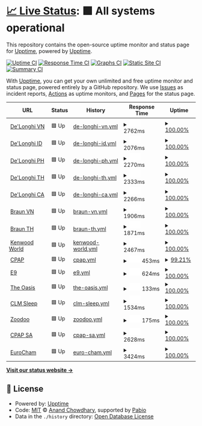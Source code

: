 # [📈 Live Status](https://demo.upptime.js.org): <!--live status--> **🟩 All systems operational**

This repository contains the open-source uptime monitor and status page for [Upptime](https://upptime.js.org), powered by [Upptime](https://github.com/upptime/upptime).

[![Uptime CI](https://github.com/upptime/upptime/workflows/Uptime%20CI/badge.svg)](https://github.com/upptime/upptime/actions?query=workflow%3A%22Uptime+CI%22)
[![Response Time CI](https://github.com/upptime/upptime/workflows/Response%20Time%20CI/badge.svg)](https://github.com/upptime/upptime/actions?query=workflow%3A%22Response+Time+CI%22)
[![Graphs CI](https://github.com/upptime/upptime/workflows/Graphs%20CI/badge.svg)](https://github.com/upptime/upptime/actions?query=workflow%3A%22Graphs+CI%22)
[![Static Site CI](https://github.com/upptime/upptime/workflows/Static%20Site%20CI/badge.svg)](https://github.com/upptime/upptime/actions?query=workflow%3A%22Static+Site+CI%22)
[![Summary CI](https://github.com/upptime/upptime/workflows/Summary%20CI/badge.svg)](https://github.com/upptime/upptime/actions?query=workflow%3A%22Summary+CI%22)

With [Upptime](https://upptime.js.org), you can get your own unlimited and free uptime monitor and status page, powered entirely by a GitHub repository. We use [Issues](https://github.com/upptime/upptime/issues) as incident reports, [Actions](https://github.com/upptime/upptime/actions) as uptime monitors, and [Pages](https://demo.upptime.js.org) for the status page.

<!--start: status pages-->
<!-- This summary is generated by Upptime (https://github.com/upptime/upptime) -->
<!-- Do not edit this manually, your changes will be overwritten -->
<!-- prettier-ignore -->
| URL | Status | History | Response Time | Uptime |
| --- | ------ | ------- | ------------- | ------ |
| <img alt="" src="https://icons.duckduckgo.com/ip3/delonghi.vn.ico" height="13"> [De'Longhi VN](https://delonghi.vn/) | 🟩 Up | [de-longhi-vn.yml](https://github.com/hophuochoanggia/upptime/commits/HEAD/history/de-longhi-vn.yml) | <details><summary><img alt="Response time graph" src="./graphs/de-longhi-vn/response-time-week.png" height="20"> 2762ms</summary><br><a href="https://demo.upptime.js.org/history/de-longhi-vn"><img alt="Response time 2599" src="https://img.shields.io/endpoint?url=https%3A%2F%2Fraw.githubusercontent.com%2Fhophuochoanggia%2Fupptime%2FHEAD%2Fapi%2Fde-longhi-vn%2Fresponse-time.json"></a><br><a href="https://demo.upptime.js.org/history/de-longhi-vn"><img alt="24-hour response time 2446" src="https://img.shields.io/endpoint?url=https%3A%2F%2Fraw.githubusercontent.com%2Fhophuochoanggia%2Fupptime%2FHEAD%2Fapi%2Fde-longhi-vn%2Fresponse-time-day.json"></a><br><a href="https://demo.upptime.js.org/history/de-longhi-vn"><img alt="7-day response time 2762" src="https://img.shields.io/endpoint?url=https%3A%2F%2Fraw.githubusercontent.com%2Fhophuochoanggia%2Fupptime%2FHEAD%2Fapi%2Fde-longhi-vn%2Fresponse-time-week.json"></a><br><a href="https://demo.upptime.js.org/history/de-longhi-vn"><img alt="30-day response time 2708" src="https://img.shields.io/endpoint?url=https%3A%2F%2Fraw.githubusercontent.com%2Fhophuochoanggia%2Fupptime%2FHEAD%2Fapi%2Fde-longhi-vn%2Fresponse-time-month.json"></a><br><a href="https://demo.upptime.js.org/history/de-longhi-vn"><img alt="1-year response time 2599" src="https://img.shields.io/endpoint?url=https%3A%2F%2Fraw.githubusercontent.com%2Fhophuochoanggia%2Fupptime%2FHEAD%2Fapi%2Fde-longhi-vn%2Fresponse-time-year.json"></a></details> | <details><summary><a href="https://demo.upptime.js.org/history/de-longhi-vn">100.00%</a></summary><a href="https://demo.upptime.js.org/history/de-longhi-vn"><img alt="All-time uptime 98.70%" src="https://img.shields.io/endpoint?url=https%3A%2F%2Fraw.githubusercontent.com%2Fhophuochoanggia%2Fupptime%2FHEAD%2Fapi%2Fde-longhi-vn%2Fuptime.json"></a><br><a href="https://demo.upptime.js.org/history/de-longhi-vn"><img alt="24-hour uptime 100.00%" src="https://img.shields.io/endpoint?url=https%3A%2F%2Fraw.githubusercontent.com%2Fhophuochoanggia%2Fupptime%2FHEAD%2Fapi%2Fde-longhi-vn%2Fuptime-day.json"></a><br><a href="https://demo.upptime.js.org/history/de-longhi-vn"><img alt="7-day uptime 100.00%" src="https://img.shields.io/endpoint?url=https%3A%2F%2Fraw.githubusercontent.com%2Fhophuochoanggia%2Fupptime%2FHEAD%2Fapi%2Fde-longhi-vn%2Fuptime-week.json"></a><br><a href="https://demo.upptime.js.org/history/de-longhi-vn"><img alt="30-day uptime 100.00%" src="https://img.shields.io/endpoint?url=https%3A%2F%2Fraw.githubusercontent.com%2Fhophuochoanggia%2Fupptime%2FHEAD%2Fapi%2Fde-longhi-vn%2Fuptime-month.json"></a><br><a href="https://demo.upptime.js.org/history/de-longhi-vn"><img alt="1-year uptime 98.70%" src="https://img.shields.io/endpoint?url=https%3A%2F%2Fraw.githubusercontent.com%2Fhophuochoanggia%2Fupptime%2FHEAD%2Fapi%2Fde-longhi-vn%2Fuptime-year.json"></a></details>
| <img alt="" src="https://icons.duckduckgo.com/ip3/id.delonghi.com.ico" height="13"> [De'Longhi ID](https://id.delonghi.com/) | 🟩 Up | [de-longhi-id.yml](https://github.com/hophuochoanggia/upptime/commits/HEAD/history/de-longhi-id.yml) | <details><summary><img alt="Response time graph" src="./graphs/de-longhi-id/response-time-week.png" height="20"> 2076ms</summary><br><a href="https://demo.upptime.js.org/history/de-longhi-id"><img alt="Response time 2212" src="https://img.shields.io/endpoint?url=https%3A%2F%2Fraw.githubusercontent.com%2Fhophuochoanggia%2Fupptime%2FHEAD%2Fapi%2Fde-longhi-id%2Fresponse-time.json"></a><br><a href="https://demo.upptime.js.org/history/de-longhi-id"><img alt="24-hour response time 2067" src="https://img.shields.io/endpoint?url=https%3A%2F%2Fraw.githubusercontent.com%2Fhophuochoanggia%2Fupptime%2FHEAD%2Fapi%2Fde-longhi-id%2Fresponse-time-day.json"></a><br><a href="https://demo.upptime.js.org/history/de-longhi-id"><img alt="7-day response time 2076" src="https://img.shields.io/endpoint?url=https%3A%2F%2Fraw.githubusercontent.com%2Fhophuochoanggia%2Fupptime%2FHEAD%2Fapi%2Fde-longhi-id%2Fresponse-time-week.json"></a><br><a href="https://demo.upptime.js.org/history/de-longhi-id"><img alt="30-day response time 2088" src="https://img.shields.io/endpoint?url=https%3A%2F%2Fraw.githubusercontent.com%2Fhophuochoanggia%2Fupptime%2FHEAD%2Fapi%2Fde-longhi-id%2Fresponse-time-month.json"></a><br><a href="https://demo.upptime.js.org/history/de-longhi-id"><img alt="1-year response time 2212" src="https://img.shields.io/endpoint?url=https%3A%2F%2Fraw.githubusercontent.com%2Fhophuochoanggia%2Fupptime%2FHEAD%2Fapi%2Fde-longhi-id%2Fresponse-time-year.json"></a></details> | <details><summary><a href="https://demo.upptime.js.org/history/de-longhi-id">100.00%</a></summary><a href="https://demo.upptime.js.org/history/de-longhi-id"><img alt="All-time uptime 99.42%" src="https://img.shields.io/endpoint?url=https%3A%2F%2Fraw.githubusercontent.com%2Fhophuochoanggia%2Fupptime%2FHEAD%2Fapi%2Fde-longhi-id%2Fuptime.json"></a><br><a href="https://demo.upptime.js.org/history/de-longhi-id"><img alt="24-hour uptime 100.00%" src="https://img.shields.io/endpoint?url=https%3A%2F%2Fraw.githubusercontent.com%2Fhophuochoanggia%2Fupptime%2FHEAD%2Fapi%2Fde-longhi-id%2Fuptime-day.json"></a><br><a href="https://demo.upptime.js.org/history/de-longhi-id"><img alt="7-day uptime 100.00%" src="https://img.shields.io/endpoint?url=https%3A%2F%2Fraw.githubusercontent.com%2Fhophuochoanggia%2Fupptime%2FHEAD%2Fapi%2Fde-longhi-id%2Fuptime-week.json"></a><br><a href="https://demo.upptime.js.org/history/de-longhi-id"><img alt="30-day uptime 100.00%" src="https://img.shields.io/endpoint?url=https%3A%2F%2Fraw.githubusercontent.com%2Fhophuochoanggia%2Fupptime%2FHEAD%2Fapi%2Fde-longhi-id%2Fuptime-month.json"></a><br><a href="https://demo.upptime.js.org/history/de-longhi-id"><img alt="1-year uptime 99.42%" src="https://img.shields.io/endpoint?url=https%3A%2F%2Fraw.githubusercontent.com%2Fhophuochoanggia%2Fupptime%2FHEAD%2Fapi%2Fde-longhi-id%2Fuptime-year.json"></a></details>
| <img alt="" src="https://icons.duckduckgo.com/ip3/delonghi.ph.ico" height="13"> [De'Longhi PH](https://delonghi.ph/) | 🟩 Up | [de-longhi-ph.yml](https://github.com/hophuochoanggia/upptime/commits/HEAD/history/de-longhi-ph.yml) | <details><summary><img alt="Response time graph" src="./graphs/de-longhi-ph/response-time-week.png" height="20"> 2270ms</summary><br><a href="https://demo.upptime.js.org/history/de-longhi-ph"><img alt="Response time 2236" src="https://img.shields.io/endpoint?url=https%3A%2F%2Fraw.githubusercontent.com%2Fhophuochoanggia%2Fupptime%2FHEAD%2Fapi%2Fde-longhi-ph%2Fresponse-time.json"></a><br><a href="https://demo.upptime.js.org/history/de-longhi-ph"><img alt="24-hour response time 2164" src="https://img.shields.io/endpoint?url=https%3A%2F%2Fraw.githubusercontent.com%2Fhophuochoanggia%2Fupptime%2FHEAD%2Fapi%2Fde-longhi-ph%2Fresponse-time-day.json"></a><br><a href="https://demo.upptime.js.org/history/de-longhi-ph"><img alt="7-day response time 2270" src="https://img.shields.io/endpoint?url=https%3A%2F%2Fraw.githubusercontent.com%2Fhophuochoanggia%2Fupptime%2FHEAD%2Fapi%2Fde-longhi-ph%2Fresponse-time-week.json"></a><br><a href="https://demo.upptime.js.org/history/de-longhi-ph"><img alt="30-day response time 2248" src="https://img.shields.io/endpoint?url=https%3A%2F%2Fraw.githubusercontent.com%2Fhophuochoanggia%2Fupptime%2FHEAD%2Fapi%2Fde-longhi-ph%2Fresponse-time-month.json"></a><br><a href="https://demo.upptime.js.org/history/de-longhi-ph"><img alt="1-year response time 2236" src="https://img.shields.io/endpoint?url=https%3A%2F%2Fraw.githubusercontent.com%2Fhophuochoanggia%2Fupptime%2FHEAD%2Fapi%2Fde-longhi-ph%2Fresponse-time-year.json"></a></details> | <details><summary><a href="https://demo.upptime.js.org/history/de-longhi-ph">100.00%</a></summary><a href="https://demo.upptime.js.org/history/de-longhi-ph"><img alt="All-time uptime 99.42%" src="https://img.shields.io/endpoint?url=https%3A%2F%2Fraw.githubusercontent.com%2Fhophuochoanggia%2Fupptime%2FHEAD%2Fapi%2Fde-longhi-ph%2Fuptime.json"></a><br><a href="https://demo.upptime.js.org/history/de-longhi-ph"><img alt="24-hour uptime 100.00%" src="https://img.shields.io/endpoint?url=https%3A%2F%2Fraw.githubusercontent.com%2Fhophuochoanggia%2Fupptime%2FHEAD%2Fapi%2Fde-longhi-ph%2Fuptime-day.json"></a><br><a href="https://demo.upptime.js.org/history/de-longhi-ph"><img alt="7-day uptime 100.00%" src="https://img.shields.io/endpoint?url=https%3A%2F%2Fraw.githubusercontent.com%2Fhophuochoanggia%2Fupptime%2FHEAD%2Fapi%2Fde-longhi-ph%2Fuptime-week.json"></a><br><a href="https://demo.upptime.js.org/history/de-longhi-ph"><img alt="30-day uptime 100.00%" src="https://img.shields.io/endpoint?url=https%3A%2F%2Fraw.githubusercontent.com%2Fhophuochoanggia%2Fupptime%2FHEAD%2Fapi%2Fde-longhi-ph%2Fuptime-month.json"></a><br><a href="https://demo.upptime.js.org/history/de-longhi-ph"><img alt="1-year uptime 99.42%" src="https://img.shields.io/endpoint?url=https%3A%2F%2Fraw.githubusercontent.com%2Fhophuochoanggia%2Fupptime%2FHEAD%2Fapi%2Fde-longhi-ph%2Fuptime-year.json"></a></details>
| <img alt="" src="https://icons.duckduckgo.com/ip3/delonghi.co.th.ico" height="13"> [De'Longhi TH](https://delonghi.co.th/) | 🟩 Up | [de-longhi-th.yml](https://github.com/hophuochoanggia/upptime/commits/HEAD/history/de-longhi-th.yml) | <details><summary><img alt="Response time graph" src="./graphs/de-longhi-th/response-time-week.png" height="20"> 2333ms</summary><br><a href="https://demo.upptime.js.org/history/de-longhi-th"><img alt="Response time 2449" src="https://img.shields.io/endpoint?url=https%3A%2F%2Fraw.githubusercontent.com%2Fhophuochoanggia%2Fupptime%2FHEAD%2Fapi%2Fde-longhi-th%2Fresponse-time.json"></a><br><a href="https://demo.upptime.js.org/history/de-longhi-th"><img alt="24-hour response time 2343" src="https://img.shields.io/endpoint?url=https%3A%2F%2Fraw.githubusercontent.com%2Fhophuochoanggia%2Fupptime%2FHEAD%2Fapi%2Fde-longhi-th%2Fresponse-time-day.json"></a><br><a href="https://demo.upptime.js.org/history/de-longhi-th"><img alt="7-day response time 2333" src="https://img.shields.io/endpoint?url=https%3A%2F%2Fraw.githubusercontent.com%2Fhophuochoanggia%2Fupptime%2FHEAD%2Fapi%2Fde-longhi-th%2Fresponse-time-week.json"></a><br><a href="https://demo.upptime.js.org/history/de-longhi-th"><img alt="30-day response time 2348" src="https://img.shields.io/endpoint?url=https%3A%2F%2Fraw.githubusercontent.com%2Fhophuochoanggia%2Fupptime%2FHEAD%2Fapi%2Fde-longhi-th%2Fresponse-time-month.json"></a><br><a href="https://demo.upptime.js.org/history/de-longhi-th"><img alt="1-year response time 2449" src="https://img.shields.io/endpoint?url=https%3A%2F%2Fraw.githubusercontent.com%2Fhophuochoanggia%2Fupptime%2FHEAD%2Fapi%2Fde-longhi-th%2Fresponse-time-year.json"></a></details> | <details><summary><a href="https://demo.upptime.js.org/history/de-longhi-th">100.00%</a></summary><a href="https://demo.upptime.js.org/history/de-longhi-th"><img alt="All-time uptime 99.43%" src="https://img.shields.io/endpoint?url=https%3A%2F%2Fraw.githubusercontent.com%2Fhophuochoanggia%2Fupptime%2FHEAD%2Fapi%2Fde-longhi-th%2Fuptime.json"></a><br><a href="https://demo.upptime.js.org/history/de-longhi-th"><img alt="24-hour uptime 100.00%" src="https://img.shields.io/endpoint?url=https%3A%2F%2Fraw.githubusercontent.com%2Fhophuochoanggia%2Fupptime%2FHEAD%2Fapi%2Fde-longhi-th%2Fuptime-day.json"></a><br><a href="https://demo.upptime.js.org/history/de-longhi-th"><img alt="7-day uptime 100.00%" src="https://img.shields.io/endpoint?url=https%3A%2F%2Fraw.githubusercontent.com%2Fhophuochoanggia%2Fupptime%2FHEAD%2Fapi%2Fde-longhi-th%2Fuptime-week.json"></a><br><a href="https://demo.upptime.js.org/history/de-longhi-th"><img alt="30-day uptime 100.00%" src="https://img.shields.io/endpoint?url=https%3A%2F%2Fraw.githubusercontent.com%2Fhophuochoanggia%2Fupptime%2FHEAD%2Fapi%2Fde-longhi-th%2Fuptime-month.json"></a><br><a href="https://demo.upptime.js.org/history/de-longhi-th"><img alt="1-year uptime 99.43%" src="https://img.shields.io/endpoint?url=https%3A%2F%2Fraw.githubusercontent.com%2Fhophuochoanggia%2Fupptime%2FHEAD%2Fapi%2Fde-longhi-th%2Fuptime-year.json"></a></details>
| <img alt="" src="https://icons.duckduckgo.com/ip3/kh.delonghi.com.ico" height="13"> [De'Longhi CA](https://kh.delonghi.com/) | 🟩 Up | [de-longhi-ca.yml](https://github.com/hophuochoanggia/upptime/commits/HEAD/history/de-longhi-ca.yml) | <details><summary><img alt="Response time graph" src="./graphs/de-longhi-ca/response-time-week.png" height="20"> 2266ms</summary><br><a href="https://demo.upptime.js.org/history/de-longhi-ca"><img alt="Response time 2239" src="https://img.shields.io/endpoint?url=https%3A%2F%2Fraw.githubusercontent.com%2Fhophuochoanggia%2Fupptime%2FHEAD%2Fapi%2Fde-longhi-ca%2Fresponse-time.json"></a><br><a href="https://demo.upptime.js.org/history/de-longhi-ca"><img alt="24-hour response time 2338" src="https://img.shields.io/endpoint?url=https%3A%2F%2Fraw.githubusercontent.com%2Fhophuochoanggia%2Fupptime%2FHEAD%2Fapi%2Fde-longhi-ca%2Fresponse-time-day.json"></a><br><a href="https://demo.upptime.js.org/history/de-longhi-ca"><img alt="7-day response time 2266" src="https://img.shields.io/endpoint?url=https%3A%2F%2Fraw.githubusercontent.com%2Fhophuochoanggia%2Fupptime%2FHEAD%2Fapi%2Fde-longhi-ca%2Fresponse-time-week.json"></a><br><a href="https://demo.upptime.js.org/history/de-longhi-ca"><img alt="30-day response time 2228" src="https://img.shields.io/endpoint?url=https%3A%2F%2Fraw.githubusercontent.com%2Fhophuochoanggia%2Fupptime%2FHEAD%2Fapi%2Fde-longhi-ca%2Fresponse-time-month.json"></a><br><a href="https://demo.upptime.js.org/history/de-longhi-ca"><img alt="1-year response time 2239" src="https://img.shields.io/endpoint?url=https%3A%2F%2Fraw.githubusercontent.com%2Fhophuochoanggia%2Fupptime%2FHEAD%2Fapi%2Fde-longhi-ca%2Fresponse-time-year.json"></a></details> | <details><summary><a href="https://demo.upptime.js.org/history/de-longhi-ca">100.00%</a></summary><a href="https://demo.upptime.js.org/history/de-longhi-ca"><img alt="All-time uptime 99.43%" src="https://img.shields.io/endpoint?url=https%3A%2F%2Fraw.githubusercontent.com%2Fhophuochoanggia%2Fupptime%2FHEAD%2Fapi%2Fde-longhi-ca%2Fuptime.json"></a><br><a href="https://demo.upptime.js.org/history/de-longhi-ca"><img alt="24-hour uptime 100.00%" src="https://img.shields.io/endpoint?url=https%3A%2F%2Fraw.githubusercontent.com%2Fhophuochoanggia%2Fupptime%2FHEAD%2Fapi%2Fde-longhi-ca%2Fuptime-day.json"></a><br><a href="https://demo.upptime.js.org/history/de-longhi-ca"><img alt="7-day uptime 100.00%" src="https://img.shields.io/endpoint?url=https%3A%2F%2Fraw.githubusercontent.com%2Fhophuochoanggia%2Fupptime%2FHEAD%2Fapi%2Fde-longhi-ca%2Fuptime-week.json"></a><br><a href="https://demo.upptime.js.org/history/de-longhi-ca"><img alt="30-day uptime 100.00%" src="https://img.shields.io/endpoint?url=https%3A%2F%2Fraw.githubusercontent.com%2Fhophuochoanggia%2Fupptime%2FHEAD%2Fapi%2Fde-longhi-ca%2Fuptime-month.json"></a><br><a href="https://demo.upptime.js.org/history/de-longhi-ca"><img alt="1-year uptime 99.43%" src="https://img.shields.io/endpoint?url=https%3A%2F%2Fraw.githubusercontent.com%2Fhophuochoanggia%2Fupptime%2FHEAD%2Fapi%2Fde-longhi-ca%2Fuptime-year.json"></a></details>
| <img alt="" src="https://icons.duckduckgo.com/ip3/vn.braunhousehold.com.ico" height="13"> [Braun VN](https://vn.braunhousehold.com/) | 🟩 Up | [braun-vn.yml](https://github.com/hophuochoanggia/upptime/commits/HEAD/history/braun-vn.yml) | <details><summary><img alt="Response time graph" src="./graphs/braun-vn/response-time-week.png" height="20"> 1906ms</summary><br><a href="https://demo.upptime.js.org/history/braun-vn"><img alt="Response time 2028" src="https://img.shields.io/endpoint?url=https%3A%2F%2Fraw.githubusercontent.com%2Fhophuochoanggia%2Fupptime%2FHEAD%2Fapi%2Fbraun-vn%2Fresponse-time.json"></a><br><a href="https://demo.upptime.js.org/history/braun-vn"><img alt="24-hour response time 1699" src="https://img.shields.io/endpoint?url=https%3A%2F%2Fraw.githubusercontent.com%2Fhophuochoanggia%2Fupptime%2FHEAD%2Fapi%2Fbraun-vn%2Fresponse-time-day.json"></a><br><a href="https://demo.upptime.js.org/history/braun-vn"><img alt="7-day response time 1906" src="https://img.shields.io/endpoint?url=https%3A%2F%2Fraw.githubusercontent.com%2Fhophuochoanggia%2Fupptime%2FHEAD%2Fapi%2Fbraun-vn%2Fresponse-time-week.json"></a><br><a href="https://demo.upptime.js.org/history/braun-vn"><img alt="30-day response time 2009" src="https://img.shields.io/endpoint?url=https%3A%2F%2Fraw.githubusercontent.com%2Fhophuochoanggia%2Fupptime%2FHEAD%2Fapi%2Fbraun-vn%2Fresponse-time-month.json"></a><br><a href="https://demo.upptime.js.org/history/braun-vn"><img alt="1-year response time 2028" src="https://img.shields.io/endpoint?url=https%3A%2F%2Fraw.githubusercontent.com%2Fhophuochoanggia%2Fupptime%2FHEAD%2Fapi%2Fbraun-vn%2Fresponse-time-year.json"></a></details> | <details><summary><a href="https://demo.upptime.js.org/history/braun-vn">100.00%</a></summary><a href="https://demo.upptime.js.org/history/braun-vn"><img alt="All-time uptime 99.91%" src="https://img.shields.io/endpoint?url=https%3A%2F%2Fraw.githubusercontent.com%2Fhophuochoanggia%2Fupptime%2FHEAD%2Fapi%2Fbraun-vn%2Fuptime.json"></a><br><a href="https://demo.upptime.js.org/history/braun-vn"><img alt="24-hour uptime 100.00%" src="https://img.shields.io/endpoint?url=https%3A%2F%2Fraw.githubusercontent.com%2Fhophuochoanggia%2Fupptime%2FHEAD%2Fapi%2Fbraun-vn%2Fuptime-day.json"></a><br><a href="https://demo.upptime.js.org/history/braun-vn"><img alt="7-day uptime 100.00%" src="https://img.shields.io/endpoint?url=https%3A%2F%2Fraw.githubusercontent.com%2Fhophuochoanggia%2Fupptime%2FHEAD%2Fapi%2Fbraun-vn%2Fuptime-week.json"></a><br><a href="https://demo.upptime.js.org/history/braun-vn"><img alt="30-day uptime 100.00%" src="https://img.shields.io/endpoint?url=https%3A%2F%2Fraw.githubusercontent.com%2Fhophuochoanggia%2Fupptime%2FHEAD%2Fapi%2Fbraun-vn%2Fuptime-month.json"></a><br><a href="https://demo.upptime.js.org/history/braun-vn"><img alt="1-year uptime 99.91%" src="https://img.shields.io/endpoint?url=https%3A%2F%2Fraw.githubusercontent.com%2Fhophuochoanggia%2Fupptime%2FHEAD%2Fapi%2Fbraun-vn%2Fuptime-year.json"></a></details>
| <img alt="" src="https://icons.duckduckgo.com/ip3/th.braunhousehold.com.ico" height="13"> [Braun TH](https://th.braunhousehold.com/) | 🟩 Up | [braun-th.yml](https://github.com/hophuochoanggia/upptime/commits/HEAD/history/braun-th.yml) | <details><summary><img alt="Response time graph" src="./graphs/braun-th/response-time-week.png" height="20"> 1871ms</summary><br><a href="https://demo.upptime.js.org/history/braun-th"><img alt="Response time 1937" src="https://img.shields.io/endpoint?url=https%3A%2F%2Fraw.githubusercontent.com%2Fhophuochoanggia%2Fupptime%2FHEAD%2Fapi%2Fbraun-th%2Fresponse-time.json"></a><br><a href="https://demo.upptime.js.org/history/braun-th"><img alt="24-hour response time 2056" src="https://img.shields.io/endpoint?url=https%3A%2F%2Fraw.githubusercontent.com%2Fhophuochoanggia%2Fupptime%2FHEAD%2Fapi%2Fbraun-th%2Fresponse-time-day.json"></a><br><a href="https://demo.upptime.js.org/history/braun-th"><img alt="7-day response time 1871" src="https://img.shields.io/endpoint?url=https%3A%2F%2Fraw.githubusercontent.com%2Fhophuochoanggia%2Fupptime%2FHEAD%2Fapi%2Fbraun-th%2Fresponse-time-week.json"></a><br><a href="https://demo.upptime.js.org/history/braun-th"><img alt="30-day response time 1912" src="https://img.shields.io/endpoint?url=https%3A%2F%2Fraw.githubusercontent.com%2Fhophuochoanggia%2Fupptime%2FHEAD%2Fapi%2Fbraun-th%2Fresponse-time-month.json"></a><br><a href="https://demo.upptime.js.org/history/braun-th"><img alt="1-year response time 1937" src="https://img.shields.io/endpoint?url=https%3A%2F%2Fraw.githubusercontent.com%2Fhophuochoanggia%2Fupptime%2FHEAD%2Fapi%2Fbraun-th%2Fresponse-time-year.json"></a></details> | <details><summary><a href="https://demo.upptime.js.org/history/braun-th">100.00%</a></summary><a href="https://demo.upptime.js.org/history/braun-th"><img alt="All-time uptime 99.99%" src="https://img.shields.io/endpoint?url=https%3A%2F%2Fraw.githubusercontent.com%2Fhophuochoanggia%2Fupptime%2FHEAD%2Fapi%2Fbraun-th%2Fuptime.json"></a><br><a href="https://demo.upptime.js.org/history/braun-th"><img alt="24-hour uptime 100.00%" src="https://img.shields.io/endpoint?url=https%3A%2F%2Fraw.githubusercontent.com%2Fhophuochoanggia%2Fupptime%2FHEAD%2Fapi%2Fbraun-th%2Fuptime-day.json"></a><br><a href="https://demo.upptime.js.org/history/braun-th"><img alt="7-day uptime 100.00%" src="https://img.shields.io/endpoint?url=https%3A%2F%2Fraw.githubusercontent.com%2Fhophuochoanggia%2Fupptime%2FHEAD%2Fapi%2Fbraun-th%2Fuptime-week.json"></a><br><a href="https://demo.upptime.js.org/history/braun-th"><img alt="30-day uptime 100.00%" src="https://img.shields.io/endpoint?url=https%3A%2F%2Fraw.githubusercontent.com%2Fhophuochoanggia%2Fupptime%2FHEAD%2Fapi%2Fbraun-th%2Fuptime-month.json"></a><br><a href="https://demo.upptime.js.org/history/braun-th"><img alt="1-year uptime 99.99%" src="https://img.shields.io/endpoint?url=https%3A%2F%2Fraw.githubusercontent.com%2Fhophuochoanggia%2Fupptime%2FHEAD%2Fapi%2Fbraun-th%2Fuptime-year.json"></a></details>
| <img alt="" src="https://icons.duckduckgo.com/ip3/th.kenwoodworld.com.ico" height="13"> [Kenwood World](https://th.kenwoodworld.com/) | 🟩 Up | [kenwood-world.yml](https://github.com/hophuochoanggia/upptime/commits/HEAD/history/kenwood-world.yml) | <details><summary><img alt="Response time graph" src="./graphs/kenwood-world/response-time-week.png" height="20"> 2467ms</summary><br><a href="https://demo.upptime.js.org/history/kenwood-world"><img alt="Response time 2169" src="https://img.shields.io/endpoint?url=https%3A%2F%2Fraw.githubusercontent.com%2Fhophuochoanggia%2Fupptime%2FHEAD%2Fapi%2Fkenwood-world%2Fresponse-time.json"></a><br><a href="https://demo.upptime.js.org/history/kenwood-world"><img alt="24-hour response time 2636" src="https://img.shields.io/endpoint?url=https%3A%2F%2Fraw.githubusercontent.com%2Fhophuochoanggia%2Fupptime%2FHEAD%2Fapi%2Fkenwood-world%2Fresponse-time-day.json"></a><br><a href="https://demo.upptime.js.org/history/kenwood-world"><img alt="7-day response time 2467" src="https://img.shields.io/endpoint?url=https%3A%2F%2Fraw.githubusercontent.com%2Fhophuochoanggia%2Fupptime%2FHEAD%2Fapi%2Fkenwood-world%2Fresponse-time-week.json"></a><br><a href="https://demo.upptime.js.org/history/kenwood-world"><img alt="30-day response time 2328" src="https://img.shields.io/endpoint?url=https%3A%2F%2Fraw.githubusercontent.com%2Fhophuochoanggia%2Fupptime%2FHEAD%2Fapi%2Fkenwood-world%2Fresponse-time-month.json"></a><br><a href="https://demo.upptime.js.org/history/kenwood-world"><img alt="1-year response time 2169" src="https://img.shields.io/endpoint?url=https%3A%2F%2Fraw.githubusercontent.com%2Fhophuochoanggia%2Fupptime%2FHEAD%2Fapi%2Fkenwood-world%2Fresponse-time-year.json"></a></details> | <details><summary><a href="https://demo.upptime.js.org/history/kenwood-world">100.00%</a></summary><a href="https://demo.upptime.js.org/history/kenwood-world"><img alt="All-time uptime 99.43%" src="https://img.shields.io/endpoint?url=https%3A%2F%2Fraw.githubusercontent.com%2Fhophuochoanggia%2Fupptime%2FHEAD%2Fapi%2Fkenwood-world%2Fuptime.json"></a><br><a href="https://demo.upptime.js.org/history/kenwood-world"><img alt="24-hour uptime 100.00%" src="https://img.shields.io/endpoint?url=https%3A%2F%2Fraw.githubusercontent.com%2Fhophuochoanggia%2Fupptime%2FHEAD%2Fapi%2Fkenwood-world%2Fuptime-day.json"></a><br><a href="https://demo.upptime.js.org/history/kenwood-world"><img alt="7-day uptime 100.00%" src="https://img.shields.io/endpoint?url=https%3A%2F%2Fraw.githubusercontent.com%2Fhophuochoanggia%2Fupptime%2FHEAD%2Fapi%2Fkenwood-world%2Fuptime-week.json"></a><br><a href="https://demo.upptime.js.org/history/kenwood-world"><img alt="30-day uptime 100.00%" src="https://img.shields.io/endpoint?url=https%3A%2F%2Fraw.githubusercontent.com%2Fhophuochoanggia%2Fupptime%2FHEAD%2Fapi%2Fkenwood-world%2Fuptime-month.json"></a><br><a href="https://demo.upptime.js.org/history/kenwood-world"><img alt="1-year uptime 99.43%" src="https://img.shields.io/endpoint?url=https%3A%2F%2Fraw.githubusercontent.com%2Fhophuochoanggia%2Fupptime%2FHEAD%2Fapi%2Fkenwood-world%2Fuptime-year.json"></a></details>
| <img alt="" src="https://icons.duckduckgo.com/ip3/cpapdiscount.au.ico" height="13"> [CPAP](https://cpapdiscount.au/) | 🟩 Up | [cpap.yml](https://github.com/hophuochoanggia/upptime/commits/HEAD/history/cpap.yml) | <details><summary><img alt="Response time graph" src="./graphs/cpap/response-time-week.png" height="20"> 453ms</summary><br><a href="https://demo.upptime.js.org/history/cpap"><img alt="Response time 548" src="https://img.shields.io/endpoint?url=https%3A%2F%2Fraw.githubusercontent.com%2Fhophuochoanggia%2Fupptime%2FHEAD%2Fapi%2Fcpap%2Fresponse-time.json"></a><br><a href="https://demo.upptime.js.org/history/cpap"><img alt="24-hour response time 572" src="https://img.shields.io/endpoint?url=https%3A%2F%2Fraw.githubusercontent.com%2Fhophuochoanggia%2Fupptime%2FHEAD%2Fapi%2Fcpap%2Fresponse-time-day.json"></a><br><a href="https://demo.upptime.js.org/history/cpap"><img alt="7-day response time 453" src="https://img.shields.io/endpoint?url=https%3A%2F%2Fraw.githubusercontent.com%2Fhophuochoanggia%2Fupptime%2FHEAD%2Fapi%2Fcpap%2Fresponse-time-week.json"></a><br><a href="https://demo.upptime.js.org/history/cpap"><img alt="30-day response time 433" src="https://img.shields.io/endpoint?url=https%3A%2F%2Fraw.githubusercontent.com%2Fhophuochoanggia%2Fupptime%2FHEAD%2Fapi%2Fcpap%2Fresponse-time-month.json"></a><br><a href="https://demo.upptime.js.org/history/cpap"><img alt="1-year response time 548" src="https://img.shields.io/endpoint?url=https%3A%2F%2Fraw.githubusercontent.com%2Fhophuochoanggia%2Fupptime%2FHEAD%2Fapi%2Fcpap%2Fresponse-time-year.json"></a></details> | <details><summary><a href="https://demo.upptime.js.org/history/cpap">99.21%</a></summary><a href="https://demo.upptime.js.org/history/cpap"><img alt="All-time uptime 99.96%" src="https://img.shields.io/endpoint?url=https%3A%2F%2Fraw.githubusercontent.com%2Fhophuochoanggia%2Fupptime%2FHEAD%2Fapi%2Fcpap%2Fuptime.json"></a><br><a href="https://demo.upptime.js.org/history/cpap"><img alt="24-hour uptime 100.00%" src="https://img.shields.io/endpoint?url=https%3A%2F%2Fraw.githubusercontent.com%2Fhophuochoanggia%2Fupptime%2FHEAD%2Fapi%2Fcpap%2Fuptime-day.json"></a><br><a href="https://demo.upptime.js.org/history/cpap"><img alt="7-day uptime 99.21%" src="https://img.shields.io/endpoint?url=https%3A%2F%2Fraw.githubusercontent.com%2Fhophuochoanggia%2Fupptime%2FHEAD%2Fapi%2Fcpap%2Fuptime-week.json"></a><br><a href="https://demo.upptime.js.org/history/cpap"><img alt="30-day uptime 99.82%" src="https://img.shields.io/endpoint?url=https%3A%2F%2Fraw.githubusercontent.com%2Fhophuochoanggia%2Fupptime%2FHEAD%2Fapi%2Fcpap%2Fuptime-month.json"></a><br><a href="https://demo.upptime.js.org/history/cpap"><img alt="1-year uptime 99.96%" src="https://img.shields.io/endpoint?url=https%3A%2F%2Fraw.githubusercontent.com%2Fhophuochoanggia%2Fupptime%2FHEAD%2Fapi%2Fcpap%2Fuptime-year.json"></a></details>
| <img alt="" src="https://icons.duckduckgo.com/ip3/e9.digital.ico" height="13"> [E9](https://e9.digital) | 🟩 Up | [e9.yml](https://github.com/hophuochoanggia/upptime/commits/HEAD/history/e9.yml) | <details><summary><img alt="Response time graph" src="./graphs/e9/response-time-week.png" height="20"> 624ms</summary><br><a href="https://demo.upptime.js.org/history/e9"><img alt="Response time 976" src="https://img.shields.io/endpoint?url=https%3A%2F%2Fraw.githubusercontent.com%2Fhophuochoanggia%2Fupptime%2FHEAD%2Fapi%2Fe9%2Fresponse-time.json"></a><br><a href="https://demo.upptime.js.org/history/e9"><img alt="24-hour response time 572" src="https://img.shields.io/endpoint?url=https%3A%2F%2Fraw.githubusercontent.com%2Fhophuochoanggia%2Fupptime%2FHEAD%2Fapi%2Fe9%2Fresponse-time-day.json"></a><br><a href="https://demo.upptime.js.org/history/e9"><img alt="7-day response time 624" src="https://img.shields.io/endpoint?url=https%3A%2F%2Fraw.githubusercontent.com%2Fhophuochoanggia%2Fupptime%2FHEAD%2Fapi%2Fe9%2Fresponse-time-week.json"></a><br><a href="https://demo.upptime.js.org/history/e9"><img alt="30-day response time 1104" src="https://img.shields.io/endpoint?url=https%3A%2F%2Fraw.githubusercontent.com%2Fhophuochoanggia%2Fupptime%2FHEAD%2Fapi%2Fe9%2Fresponse-time-month.json"></a><br><a href="https://demo.upptime.js.org/history/e9"><img alt="1-year response time 976" src="https://img.shields.io/endpoint?url=https%3A%2F%2Fraw.githubusercontent.com%2Fhophuochoanggia%2Fupptime%2FHEAD%2Fapi%2Fe9%2Fresponse-time-year.json"></a></details> | <details><summary><a href="https://demo.upptime.js.org/history/e9">100.00%</a></summary><a href="https://demo.upptime.js.org/history/e9"><img alt="All-time uptime 99.93%" src="https://img.shields.io/endpoint?url=https%3A%2F%2Fraw.githubusercontent.com%2Fhophuochoanggia%2Fupptime%2FHEAD%2Fapi%2Fe9%2Fuptime.json"></a><br><a href="https://demo.upptime.js.org/history/e9"><img alt="24-hour uptime 100.00%" src="https://img.shields.io/endpoint?url=https%3A%2F%2Fraw.githubusercontent.com%2Fhophuochoanggia%2Fupptime%2FHEAD%2Fapi%2Fe9%2Fuptime-day.json"></a><br><a href="https://demo.upptime.js.org/history/e9"><img alt="7-day uptime 100.00%" src="https://img.shields.io/endpoint?url=https%3A%2F%2Fraw.githubusercontent.com%2Fhophuochoanggia%2Fupptime%2FHEAD%2Fapi%2Fe9%2Fuptime-week.json"></a><br><a href="https://demo.upptime.js.org/history/e9"><img alt="30-day uptime 99.95%" src="https://img.shields.io/endpoint?url=https%3A%2F%2Fraw.githubusercontent.com%2Fhophuochoanggia%2Fupptime%2FHEAD%2Fapi%2Fe9%2Fuptime-month.json"></a><br><a href="https://demo.upptime.js.org/history/e9"><img alt="1-year uptime 99.96%" src="https://img.shields.io/endpoint?url=https%3A%2F%2Fraw.githubusercontent.com%2Fhophuochoanggia%2Fupptime%2FHEAD%2Fapi%2Fe9%2Fuptime-year.json"></a></details>
| <img alt="" src="https://icons.duckduckgo.com/ip3/www.the-oasis.com.au.ico" height="13"> [The Oasis](https://www.the-oasis.com.au/) | 🟩 Up | [the-oasis.yml](https://github.com/hophuochoanggia/upptime/commits/HEAD/history/the-oasis.yml) | <details><summary><img alt="Response time graph" src="./graphs/the-oasis/response-time-week.png" height="20"> 133ms</summary><br><a href="https://demo.upptime.js.org/history/the-oasis"><img alt="Response time 198" src="https://img.shields.io/endpoint?url=https%3A%2F%2Fraw.githubusercontent.com%2Fhophuochoanggia%2Fupptime%2FHEAD%2Fapi%2Fthe-oasis%2Fresponse-time.json"></a><br><a href="https://demo.upptime.js.org/history/the-oasis"><img alt="24-hour response time 90" src="https://img.shields.io/endpoint?url=https%3A%2F%2Fraw.githubusercontent.com%2Fhophuochoanggia%2Fupptime%2FHEAD%2Fapi%2Fthe-oasis%2Fresponse-time-day.json"></a><br><a href="https://demo.upptime.js.org/history/the-oasis"><img alt="7-day response time 133" src="https://img.shields.io/endpoint?url=https%3A%2F%2Fraw.githubusercontent.com%2Fhophuochoanggia%2Fupptime%2FHEAD%2Fapi%2Fthe-oasis%2Fresponse-time-week.json"></a><br><a href="https://demo.upptime.js.org/history/the-oasis"><img alt="30-day response time 151" src="https://img.shields.io/endpoint?url=https%3A%2F%2Fraw.githubusercontent.com%2Fhophuochoanggia%2Fupptime%2FHEAD%2Fapi%2Fthe-oasis%2Fresponse-time-month.json"></a><br><a href="https://demo.upptime.js.org/history/the-oasis"><img alt="1-year response time 198" src="https://img.shields.io/endpoint?url=https%3A%2F%2Fraw.githubusercontent.com%2Fhophuochoanggia%2Fupptime%2FHEAD%2Fapi%2Fthe-oasis%2Fresponse-time-year.json"></a></details> | <details><summary><a href="https://demo.upptime.js.org/history/the-oasis">100.00%</a></summary><a href="https://demo.upptime.js.org/history/the-oasis"><img alt="All-time uptime 99.99%" src="https://img.shields.io/endpoint?url=https%3A%2F%2Fraw.githubusercontent.com%2Fhophuochoanggia%2Fupptime%2FHEAD%2Fapi%2Fthe-oasis%2Fuptime.json"></a><br><a href="https://demo.upptime.js.org/history/the-oasis"><img alt="24-hour uptime 100.00%" src="https://img.shields.io/endpoint?url=https%3A%2F%2Fraw.githubusercontent.com%2Fhophuochoanggia%2Fupptime%2FHEAD%2Fapi%2Fthe-oasis%2Fuptime-day.json"></a><br><a href="https://demo.upptime.js.org/history/the-oasis"><img alt="7-day uptime 100.00%" src="https://img.shields.io/endpoint?url=https%3A%2F%2Fraw.githubusercontent.com%2Fhophuochoanggia%2Fupptime%2FHEAD%2Fapi%2Fthe-oasis%2Fuptime-week.json"></a><br><a href="https://demo.upptime.js.org/history/the-oasis"><img alt="30-day uptime 100.00%" src="https://img.shields.io/endpoint?url=https%3A%2F%2Fraw.githubusercontent.com%2Fhophuochoanggia%2Fupptime%2FHEAD%2Fapi%2Fthe-oasis%2Fuptime-month.json"></a><br><a href="https://demo.upptime.js.org/history/the-oasis"><img alt="1-year uptime 99.99%" src="https://img.shields.io/endpoint?url=https%3A%2F%2Fraw.githubusercontent.com%2Fhophuochoanggia%2Fupptime%2FHEAD%2Fapi%2Fthe-oasis%2Fuptime-year.json"></a></details>
| <img alt="" src="https://icons.duckduckgo.com/ip3/www.clmsleep.com.ico" height="13"> [CLM Sleep](https://www.clmsleep.com/) | 🟩 Up | [clm-sleep.yml](https://github.com/hophuochoanggia/upptime/commits/HEAD/history/clm-sleep.yml) | <details><summary><img alt="Response time graph" src="./graphs/clm-sleep/response-time-week.png" height="20"> 1534ms</summary><br><a href="https://demo.upptime.js.org/history/clm-sleep"><img alt="Response time 2388" src="https://img.shields.io/endpoint?url=https%3A%2F%2Fraw.githubusercontent.com%2Fhophuochoanggia%2Fupptime%2FHEAD%2Fapi%2Fclm-sleep%2Fresponse-time.json"></a><br><a href="https://demo.upptime.js.org/history/clm-sleep"><img alt="24-hour response time 1788" src="https://img.shields.io/endpoint?url=https%3A%2F%2Fraw.githubusercontent.com%2Fhophuochoanggia%2Fupptime%2FHEAD%2Fapi%2Fclm-sleep%2Fresponse-time-day.json"></a><br><a href="https://demo.upptime.js.org/history/clm-sleep"><img alt="7-day response time 1534" src="https://img.shields.io/endpoint?url=https%3A%2F%2Fraw.githubusercontent.com%2Fhophuochoanggia%2Fupptime%2FHEAD%2Fapi%2Fclm-sleep%2Fresponse-time-week.json"></a><br><a href="https://demo.upptime.js.org/history/clm-sleep"><img alt="30-day response time 1574" src="https://img.shields.io/endpoint?url=https%3A%2F%2Fraw.githubusercontent.com%2Fhophuochoanggia%2Fupptime%2FHEAD%2Fapi%2Fclm-sleep%2Fresponse-time-month.json"></a><br><a href="https://demo.upptime.js.org/history/clm-sleep"><img alt="1-year response time 2388" src="https://img.shields.io/endpoint?url=https%3A%2F%2Fraw.githubusercontent.com%2Fhophuochoanggia%2Fupptime%2FHEAD%2Fapi%2Fclm-sleep%2Fresponse-time-year.json"></a></details> | <details><summary><a href="https://demo.upptime.js.org/history/clm-sleep">100.00%</a></summary><a href="https://demo.upptime.js.org/history/clm-sleep"><img alt="All-time uptime 99.86%" src="https://img.shields.io/endpoint?url=https%3A%2F%2Fraw.githubusercontent.com%2Fhophuochoanggia%2Fupptime%2FHEAD%2Fapi%2Fclm-sleep%2Fuptime.json"></a><br><a href="https://demo.upptime.js.org/history/clm-sleep"><img alt="24-hour uptime 100.00%" src="https://img.shields.io/endpoint?url=https%3A%2F%2Fraw.githubusercontent.com%2Fhophuochoanggia%2Fupptime%2FHEAD%2Fapi%2Fclm-sleep%2Fuptime-day.json"></a><br><a href="https://demo.upptime.js.org/history/clm-sleep"><img alt="7-day uptime 100.00%" src="https://img.shields.io/endpoint?url=https%3A%2F%2Fraw.githubusercontent.com%2Fhophuochoanggia%2Fupptime%2FHEAD%2Fapi%2Fclm-sleep%2Fuptime-week.json"></a><br><a href="https://demo.upptime.js.org/history/clm-sleep"><img alt="30-day uptime 100.00%" src="https://img.shields.io/endpoint?url=https%3A%2F%2Fraw.githubusercontent.com%2Fhophuochoanggia%2Fupptime%2FHEAD%2Fapi%2Fclm-sleep%2Fuptime-month.json"></a><br><a href="https://demo.upptime.js.org/history/clm-sleep"><img alt="1-year uptime 99.86%" src="https://img.shields.io/endpoint?url=https%3A%2F%2Fraw.githubusercontent.com%2Fhophuochoanggia%2Fupptime%2FHEAD%2Fapi%2Fclm-sleep%2Fuptime-year.json"></a></details>
| <img alt="" src="https://icons.duckduckgo.com/ip3/www.zoodoodalat.com.ico" height="13"> [Zoodoo](https://www.zoodoodalat.com/) | 🟩 Up | [zoodoo.yml](https://github.com/hophuochoanggia/upptime/commits/HEAD/history/zoodoo.yml) | <details><summary><img alt="Response time graph" src="./graphs/zoodoo/response-time-week.png" height="20"> 175ms</summary><br><a href="https://demo.upptime.js.org/history/zoodoo"><img alt="Response time 179" src="https://img.shields.io/endpoint?url=https%3A%2F%2Fraw.githubusercontent.com%2Fhophuochoanggia%2Fupptime%2FHEAD%2Fapi%2Fzoodoo%2Fresponse-time.json"></a><br><a href="https://demo.upptime.js.org/history/zoodoo"><img alt="24-hour response time 148" src="https://img.shields.io/endpoint?url=https%3A%2F%2Fraw.githubusercontent.com%2Fhophuochoanggia%2Fupptime%2FHEAD%2Fapi%2Fzoodoo%2Fresponse-time-day.json"></a><br><a href="https://demo.upptime.js.org/history/zoodoo"><img alt="7-day response time 175" src="https://img.shields.io/endpoint?url=https%3A%2F%2Fraw.githubusercontent.com%2Fhophuochoanggia%2Fupptime%2FHEAD%2Fapi%2Fzoodoo%2Fresponse-time-week.json"></a><br><a href="https://demo.upptime.js.org/history/zoodoo"><img alt="30-day response time 165" src="https://img.shields.io/endpoint?url=https%3A%2F%2Fraw.githubusercontent.com%2Fhophuochoanggia%2Fupptime%2FHEAD%2Fapi%2Fzoodoo%2Fresponse-time-month.json"></a><br><a href="https://demo.upptime.js.org/history/zoodoo"><img alt="1-year response time 179" src="https://img.shields.io/endpoint?url=https%3A%2F%2Fraw.githubusercontent.com%2Fhophuochoanggia%2Fupptime%2FHEAD%2Fapi%2Fzoodoo%2Fresponse-time-year.json"></a></details> | <details><summary><a href="https://demo.upptime.js.org/history/zoodoo">100.00%</a></summary><a href="https://demo.upptime.js.org/history/zoodoo"><img alt="All-time uptime 100.00%" src="https://img.shields.io/endpoint?url=https%3A%2F%2Fraw.githubusercontent.com%2Fhophuochoanggia%2Fupptime%2FHEAD%2Fapi%2Fzoodoo%2Fuptime.json"></a><br><a href="https://demo.upptime.js.org/history/zoodoo"><img alt="24-hour uptime 100.00%" src="https://img.shields.io/endpoint?url=https%3A%2F%2Fraw.githubusercontent.com%2Fhophuochoanggia%2Fupptime%2FHEAD%2Fapi%2Fzoodoo%2Fuptime-day.json"></a><br><a href="https://demo.upptime.js.org/history/zoodoo"><img alt="7-day uptime 100.00%" src="https://img.shields.io/endpoint?url=https%3A%2F%2Fraw.githubusercontent.com%2Fhophuochoanggia%2Fupptime%2FHEAD%2Fapi%2Fzoodoo%2Fuptime-week.json"></a><br><a href="https://demo.upptime.js.org/history/zoodoo"><img alt="30-day uptime 100.00%" src="https://img.shields.io/endpoint?url=https%3A%2F%2Fraw.githubusercontent.com%2Fhophuochoanggia%2Fupptime%2FHEAD%2Fapi%2Fzoodoo%2Fuptime-month.json"></a><br><a href="https://demo.upptime.js.org/history/zoodoo"><img alt="1-year uptime 100.00%" src="https://img.shields.io/endpoint?url=https%3A%2F%2Fraw.githubusercontent.com%2Fhophuochoanggia%2Fupptime%2FHEAD%2Fapi%2Fzoodoo%2Fuptime-year.json"></a></details>
| <img alt="" src="https://icons.duckduckgo.com/ip3/www.cpapsa.com.au.ico" height="13"> [CPAP SA](https://www.cpapsa.com.au/) | 🟩 Up | [cpap-sa.yml](https://github.com/hophuochoanggia/upptime/commits/HEAD/history/cpap-sa.yml) | <details><summary><img alt="Response time graph" src="./graphs/cpap-sa/response-time-week.png" height="20"> 2628ms</summary><br><a href="https://demo.upptime.js.org/history/cpap-sa"><img alt="Response time 2660" src="https://img.shields.io/endpoint?url=https%3A%2F%2Fraw.githubusercontent.com%2Fhophuochoanggia%2Fupptime%2FHEAD%2Fapi%2Fcpap-sa%2Fresponse-time.json"></a><br><a href="https://demo.upptime.js.org/history/cpap-sa"><img alt="24-hour response time 2460" src="https://img.shields.io/endpoint?url=https%3A%2F%2Fraw.githubusercontent.com%2Fhophuochoanggia%2Fupptime%2FHEAD%2Fapi%2Fcpap-sa%2Fresponse-time-day.json"></a><br><a href="https://demo.upptime.js.org/history/cpap-sa"><img alt="7-day response time 2628" src="https://img.shields.io/endpoint?url=https%3A%2F%2Fraw.githubusercontent.com%2Fhophuochoanggia%2Fupptime%2FHEAD%2Fapi%2Fcpap-sa%2Fresponse-time-week.json"></a><br><a href="https://demo.upptime.js.org/history/cpap-sa"><img alt="30-day response time 2585" src="https://img.shields.io/endpoint?url=https%3A%2F%2Fraw.githubusercontent.com%2Fhophuochoanggia%2Fupptime%2FHEAD%2Fapi%2Fcpap-sa%2Fresponse-time-month.json"></a><br><a href="https://demo.upptime.js.org/history/cpap-sa"><img alt="1-year response time 2660" src="https://img.shields.io/endpoint?url=https%3A%2F%2Fraw.githubusercontent.com%2Fhophuochoanggia%2Fupptime%2FHEAD%2Fapi%2Fcpap-sa%2Fresponse-time-year.json"></a></details> | <details><summary><a href="https://demo.upptime.js.org/history/cpap-sa">100.00%</a></summary><a href="https://demo.upptime.js.org/history/cpap-sa"><img alt="All-time uptime 99.93%" src="https://img.shields.io/endpoint?url=https%3A%2F%2Fraw.githubusercontent.com%2Fhophuochoanggia%2Fupptime%2FHEAD%2Fapi%2Fcpap-sa%2Fuptime.json"></a><br><a href="https://demo.upptime.js.org/history/cpap-sa"><img alt="24-hour uptime 100.00%" src="https://img.shields.io/endpoint?url=https%3A%2F%2Fraw.githubusercontent.com%2Fhophuochoanggia%2Fupptime%2FHEAD%2Fapi%2Fcpap-sa%2Fuptime-day.json"></a><br><a href="https://demo.upptime.js.org/history/cpap-sa"><img alt="7-day uptime 100.00%" src="https://img.shields.io/endpoint?url=https%3A%2F%2Fraw.githubusercontent.com%2Fhophuochoanggia%2Fupptime%2FHEAD%2Fapi%2Fcpap-sa%2Fuptime-week.json"></a><br><a href="https://demo.upptime.js.org/history/cpap-sa"><img alt="30-day uptime 100.00%" src="https://img.shields.io/endpoint?url=https%3A%2F%2Fraw.githubusercontent.com%2Fhophuochoanggia%2Fupptime%2FHEAD%2Fapi%2Fcpap-sa%2Fuptime-month.json"></a><br><a href="https://demo.upptime.js.org/history/cpap-sa"><img alt="1-year uptime 99.93%" src="https://img.shields.io/endpoint?url=https%3A%2F%2Fraw.githubusercontent.com%2Fhophuochoanggia%2Fupptime%2FHEAD%2Fapi%2Fcpap-sa%2Fuptime-year.json"></a></details>
| <img alt="" src="https://icons.duckduckgo.com/ip3/eurochamvn.org.ico" height="13"> [EuroCham](https://eurochamvn.org) | 🟩 Up | [euro-cham.yml](https://github.com/hophuochoanggia/upptime/commits/HEAD/history/euro-cham.yml) | <details><summary><img alt="Response time graph" src="./graphs/euro-cham/response-time-week.png" height="20"> 3424ms</summary><br><a href="https://demo.upptime.js.org/history/euro-cham"><img alt="Response time 3361" src="https://img.shields.io/endpoint?url=https%3A%2F%2Fraw.githubusercontent.com%2Fhophuochoanggia%2Fupptime%2FHEAD%2Fapi%2Feuro-cham%2Fresponse-time.json"></a><br><a href="https://demo.upptime.js.org/history/euro-cham"><img alt="24-hour response time 3436" src="https://img.shields.io/endpoint?url=https%3A%2F%2Fraw.githubusercontent.com%2Fhophuochoanggia%2Fupptime%2FHEAD%2Fapi%2Feuro-cham%2Fresponse-time-day.json"></a><br><a href="https://demo.upptime.js.org/history/euro-cham"><img alt="7-day response time 3424" src="https://img.shields.io/endpoint?url=https%3A%2F%2Fraw.githubusercontent.com%2Fhophuochoanggia%2Fupptime%2FHEAD%2Fapi%2Feuro-cham%2Fresponse-time-week.json"></a><br><a href="https://demo.upptime.js.org/history/euro-cham"><img alt="30-day response time 3489" src="https://img.shields.io/endpoint?url=https%3A%2F%2Fraw.githubusercontent.com%2Fhophuochoanggia%2Fupptime%2FHEAD%2Fapi%2Feuro-cham%2Fresponse-time-month.json"></a><br><a href="https://demo.upptime.js.org/history/euro-cham"><img alt="1-year response time 3361" src="https://img.shields.io/endpoint?url=https%3A%2F%2Fraw.githubusercontent.com%2Fhophuochoanggia%2Fupptime%2FHEAD%2Fapi%2Feuro-cham%2Fresponse-time-year.json"></a></details> | <details><summary><a href="https://demo.upptime.js.org/history/euro-cham">100.00%</a></summary><a href="https://demo.upptime.js.org/history/euro-cham"><img alt="All-time uptime 99.65%" src="https://img.shields.io/endpoint?url=https%3A%2F%2Fraw.githubusercontent.com%2Fhophuochoanggia%2Fupptime%2FHEAD%2Fapi%2Feuro-cham%2Fuptime.json"></a><br><a href="https://demo.upptime.js.org/history/euro-cham"><img alt="24-hour uptime 100.00%" src="https://img.shields.io/endpoint?url=https%3A%2F%2Fraw.githubusercontent.com%2Fhophuochoanggia%2Fupptime%2FHEAD%2Fapi%2Feuro-cham%2Fuptime-day.json"></a><br><a href="https://demo.upptime.js.org/history/euro-cham"><img alt="7-day uptime 100.00%" src="https://img.shields.io/endpoint?url=https%3A%2F%2Fraw.githubusercontent.com%2Fhophuochoanggia%2Fupptime%2FHEAD%2Fapi%2Feuro-cham%2Fuptime-week.json"></a><br><a href="https://demo.upptime.js.org/history/euro-cham"><img alt="30-day uptime 99.94%" src="https://img.shields.io/endpoint?url=https%3A%2F%2Fraw.githubusercontent.com%2Fhophuochoanggia%2Fupptime%2FHEAD%2Fapi%2Feuro-cham%2Fuptime-month.json"></a><br><a href="https://demo.upptime.js.org/history/euro-cham"><img alt="1-year uptime 99.65%" src="https://img.shields.io/endpoint?url=https%3A%2F%2Fraw.githubusercontent.com%2Fhophuochoanggia%2Fupptime%2FHEAD%2Fapi%2Feuro-cham%2Fuptime-year.json"></a></details>

<!--end: status pages-->

[**Visit our status website →**](https://demo.upptime.js.org)

## 📄 License

- Powered by: [Upptime](https://github.com/upptime/upptime)
- Code: [MIT](./LICENSE) © [Anand Chowdhary](https://anandchowdhary.com), supported by [Pabio](https://pabio.com)
- Data in the `./history` directory: [Open Database License](https://opendatacommons.org/licenses/odbl/1-0/)
